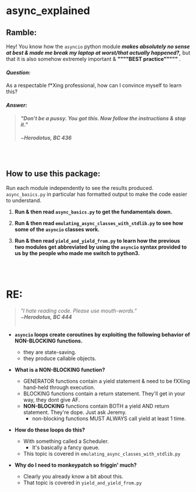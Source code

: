 # async_explained

## Ramble:

Hey! You know how the `asyncio` python module ***makes absolutely no sense at best & made me break my laptop at worst/that actually happened?,*** but that it is also somehow extremely important & **""""BEST practice"""""** .  

#### ***Question:*** 
As a respectable f\*Xing professional, how can I convince myself to learn this?  

#### ***Answer:*** 
> #### *"Don't be a pussy. You got this. Now follow the instructions & stop it."*
>~***Herodotus, BC 436***


<br><br>


## How to use this package:
Run each module independently to see the results produced. `async_basics.py` in particular has formatted output to make the code easier to understand.


1. **Run & then read `async_basics.py` to get the fundamentals down.**  

2. **Run & then read `emulating_async_classes_with_stdlib.py` to see how some of the `asyncio` classes work.**  

3. **Run & then read `yield_and_yield_from.py` to learn how the previous two modules get abbreviated by using the `asyncio` syntax provided to us by the people who made me switch to python3.**  

<br><br>
# RE:
>*"I hate reading code. Please use mouth-words."*  
~***Herodotus, BC 444***
<br><br>
- **`asyncio` loops create coroutines by exploiting the following behavior of NON-BLOCKING functions.**
  - they are state-saving.
  - they produce callable objects.        
- **What is a NON-BLOCKING function?**
  - GENERATOR functions contain a yield statement & need to be fXXing hand-held through execution.
  - BLOCKING functions contain a return statement. They'll get in your way, they dont give AF.
  - **NON-BLOCKING** functions contain BOTH a yield AND return statement. They're dope. Just ask Jeremy.  
    - non-blocking functions MUST ALWAYS call yield at least 1 time.
- **How do these loops do this?**
  - With something called a Scheduler. 
    - It's basically a fancy queue.
  - This topic is covered in `emulating_async_classes_with_stdlib.py`

- **Why do I need to monkeypatch so friggin' much?**
  - Clearly you already know a bit about this.
  - That topic is covered in `yield_and_yield_from.py`